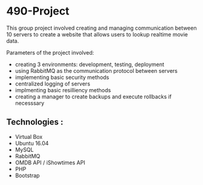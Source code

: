 # 490-Project

This group project involved creating and managing communication between 10 servers to create a website that allows users to lookup realtime movie data.

Parameters of the project involved:
- creating 3 environments: development, testing, deployment 
- using RabbitMQ as the communication protocol between servers
- implementing basic security methods 
- centralized logging of servers 
- implmenting basic resilliency methods 
- creating a manager to create backups and execute rollbacks if necesssary

## Technologies :
- Virtual Box
- Ubuntu 16.04
- MySQL
- RabbitMQ
- OMDB API / iShowtimes API
- PHP
- Bootstrap

